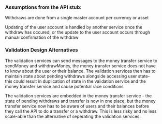 ### Assumptions from the API stub:

Withdraws are done from a single master account per currency or asset

Updating of the user account is handled by another service once the withdraw has occured, or the update to the user account occurs through manual confirmation of the withdraw

### Validation Design Alternatives

The validation services can send messages to the money transfer service to sendMoney and withdrawMoney, the money transfer service does not have to know about the user or their balance. The validation services then has to maintain state about pending withdraws alongside accessing user state- this could result in duplication of state in the validation service and the money transfer service and cause potential race conditions

The validation services are embedded in the money transfer service - the state of pending withdraws and transfer is now in one place, but the money transfer service now has to be aware of users and their balances before they call the API to do a transfer or a withdraw. This is less risky and no less scale-able than the alternative of seperating the validation services.
